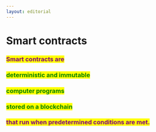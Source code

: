 ```yaml
---
layout: editorial
---
```


# Smart contracts



### <mark style="color:purple;">Smart contracts are</mark>&#x20;

### <mark style="color:green;">deterministic and immutable</mark>&#x20;

### <mark style="color:green;">computer programs</mark>&#x20;

### <mark style="color:green;">stored on a blockchain</mark> <mark style="color:purple;"></mark>&#x20;

### <mark style="color:purple;">that run when predetermined conditions are met.</mark>

<mark style="color:purple;"></mark>

<mark style="color:purple;"></mark>
